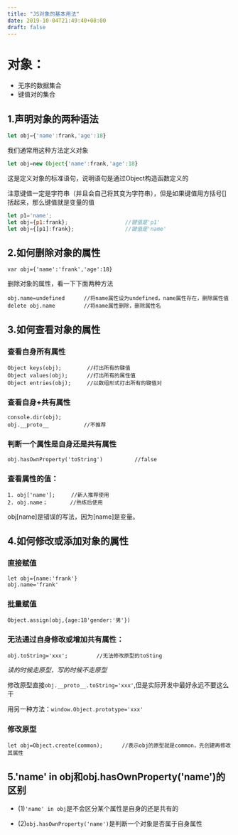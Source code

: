 ```yaml
---
title: "JS对象的基本用法"
date: 2019-10-04T21:49:40+08:00
draft: false
---
```

    

# 对象：

* 无序的数据集合
* 键值对的集合

## 1.声明对象的两种语法

```js
let obj={'name':frank,'age':18}
```

我们通常用这种方法定义对象

```js
let obj=new Object{'name':frank,'age':18}
```

这是定义对象的标准语句，说明语句是通过Object构造函数定义的


注意键值一定是字符串（并且会自己将其变为字符串），但是如果键值用方括号[]括起来，那么键值就是变量的值

```js
let p1='name';
let obj={p1:frank};                  //键值是'p1'
let obj={[p1]:frank};                //键值是'name'
```

## 2.如何删除对象的属性

```
var obj={'name':'frank','age':18}
```

删除对象的属性，看一下下面两种方法

```
obj.name=undefined      //将name属性设为undefined，name属性存在，删除属性值
delete obj.name         //将name属性删除，删除属性名
```

## 3.如何查看对象的属性

### 查看自身所有属性

```
Object keys(obj);        //打出所有的键值
Object values(obj);      //打出所有的属性值
Object entries(obj);     //以数组形式打出所有的键值对 
```

### 查看自身+共有属性

```
console.dir(obj);
obj.__proto__           //不推荐
```

### 判断一个属性是自身还是共有属性

```
obj.hasOwnProperty('toString')          //false
```

### 查看属性的值：

```
1. obj['name'];     //新人推荐使用
2. obj.name；       //熟练后使用
```

obj[name]是错误的写法，因为[name]是变量。

## 4.如何修改或添加对象的属性

### 直接赋值

```
let obj={name:'frank'}
obj.name='frank'
```

### 批量赋值

```
Object.assign(obj,{age:18'gender:'男'})
```

### 无法通过自身修改或增加共有属性：

```
obj.toString='xxx';         //无法修改原型的toSting
```

*读的时候走原型，写的时候不走原型*

修改原型直接```obj.__proto__.toString='xxx'```,但是实际开发中最好永远不要这么干

用另一种方法：```window.Object.prototype='xxx'```

### 修改原型
```
let obj=Object.create(common);      //表示obj的原型就是common，先创建再修改其属性
```

## 5.'name' in obj和obj.hasOwnProperty('name')的区别

* (1)```'name' in obj```是不会区分某个属性是自身的还是共有的


* (2)```obj.hasOwnProperty('name')```是判断一个对象是否属于自身属性
